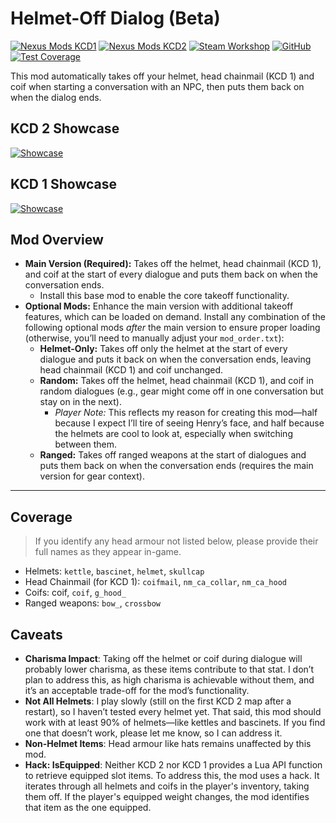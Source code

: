 [//]: # (DO NOT EDIT: This file has been autogenerated, any changes will be overwritten)
# Helmet-Off Dialog (Beta)  


[//]: # (DO NOT EDIT: This file has been autogenerated, any changes will be overwritten)
[![Nexus Mods KCD1](https://img.shields.io/badge/Nexus%20Mods-KCD1-bf4848?style=flat-square&logo=nexusmods)](https://www.nexusmods.com/kingdomcomedeliverance/mods/1909)
[![Nexus Mods KCD2](https://img.shields.io/badge/Nexus%20Mods-KCD2-bf4848?style=flat-square&logo=nexusmods)](https://www.nexusmods.com/kingdomcomedeliverance2/mods/1023)
[![Steam Workshop](https://img.shields.io/badge/Steam%20Workshop-1b2838?style=flat-square&logo=steam)](https://steamcommunity.com/sharedfiles/filedetails/?id=3443915670)
[![GitHub](https://img.shields.io/badge/GitHub-Open%20Source-2ea44f?style=flat-square&logo=github)](https://github.com/rdok/kcd2_helmet_off_dialog)
[![Test Coverage](https://img.shields.io/endpoint?url=https://gist.githubusercontent.com/rdok/c8127f736b3cb0097c7094efe1882299/raw/kcd2_helmet_off_dialog_badges.json?label=Coverage&logo=codecov)](https://github.com/rdok/kcd2_helmet_off_dialog/actions/runs/14116359804)

[//]: # (DO NOT EDIT: This file has been autogenerated, any changes will be overwritten)
This mod automatically takes off your helmet, head chainmail (KCD 1) and coif when starting a conversation with an NPC, then puts them back on when the dialog ends.  


[//]: # (DO NOT EDIT: This file has been autogenerated, any changes will be overwritten)
## KCD 2 Showcase

[![Showcase](https://github.com/rdok/kcd2_helmet_off_dialog/blob/main/documentation/kcd2_showcase.gif?raw=true)](https://www.nexusmods.com/kingdomcomedeliverance2/mods/831)

## KCD 1 Showcase

[![Showcase](https://github.com/rdok/kcd2_helmet_off_dialog/blob/main/documentation/kcd1_showcase.gif?raw=true)](https://www.nexusmods.com/kingdomcomedeliverance2/mods/831)

[//]: # (DO NOT EDIT: This file has been autogenerated, any changes will be overwritten)
## Mod Overview
- **Main Version (Required):** Takes off the helmet, head chainmail (KCD 1), and coif at the start of every dialogue and puts them back on when the conversation ends.
  - Install this base mod to enable the core takeoff functionality.
- **Optional Mods:** Enhance the main version with additional takeoff features, which can be loaded on demand. Install any combination of the following optional mods *after* the main version to ensure proper loading (otherwise, you’ll need to manually adjust your `mod_order.txt`):
  - **Helmet-Only:** Takes off only the helmet at the start of every dialogue and puts it back on when the conversation ends, leaving head chainmail (KCD 1) and coif unchanged.
  - **Random:** Takes off the helmet, head chainmail (KCD 1), and coif in random dialogues (e.g., gear might come off in one conversation but stay on in the next).
    - *Player Note:* This reflects my reason for creating this mod—half because I expect I’ll tire of seeing Henry’s face, and half because the helmets are cool to look at, especially when switching between them.
  - **Ranged:** Takes off ranged weapons at the start of dialogues and puts them back on when the conversation ends (requires the main version for gear context).

***

## Coverage

> If you identify any head armour not listed below, please provide their full names as they appear in-game.

- Helmets: `kettle`, `bascinet`, `helmet`, `skullcap`
- Head Chainmail (for KCD 1): `coifmail`, `nm_ca_collar`, `nm_ca_hood`
- Coifs: coif, `coif`, `g_hood_`
- Ranged weapons: `bow_`, `crossbow`


## Caveats

- **Charisma Impact**: Taking off the helmet or coif during dialogue will probably lower charisma, as these items contribute to that stat. I don’t plan to address this, as high charisma is achievable without them, and it’s an acceptable trade-off for the mod’s functionality.
- **Not All Helmets**: I play slowly (still on the first KCD 2 map after a restart), so I haven’t tested every helmet yet. That said, this mod should work with at least 90% of helmets—like kettles and bascinets. If you find one that doesn’t work, please let me know, so I can address it.
- **Non-Helmet Items**: Head armour like hats remains unaffected by this mod.
- **Hack: IsEquipped**: Neither KCD 2 nor KCD 1 provides a Lua API function to retrieve equipped slot items. To address this, the mod uses a hack. It iterates through all helmets and coifs in the player's inventory, taking them off. If the player's equipped weight changes, the mod identifies that item as the one equipped.


[//]: # (DO NOT EDIT: This file has been autogenerated, any changes will be overwritten)
